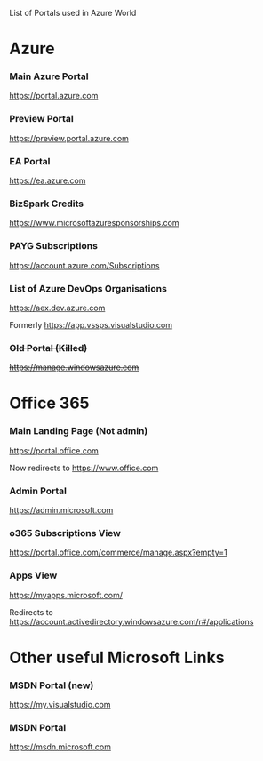 List of Portals used in Azure World


# Azure

### Main Azure Portal

https://portal.azure.com

### Preview Portal

https://preview.portal.azure.com

### EA Portal

https://ea.azure.com

### BizSpark Credits

https://www.microsoftazuresponsorships.com

### PAYG Subscriptions

https://account.azure.com/Subscriptions

### List of Azure DevOps Organisations

https://aex.dev.azure.com

Formerly https://app.vssps.visualstudio.com

### ~~Old Portal (Killed)~~

~~https://manage.windowsazure.com~~


# Office 365

### Main Landing Page (Not admin)

https://portal.office.com

Now redirects to https://www.office.com

### Admin Portal

https://admin.microsoft.com

### o365 Subscriptions View

https://portal.office.com/commerce/manage.aspx?empty=1

### Apps View

https://myapps.microsoft.com/

Redirects to https://account.activedirectory.windowsazure.com/r#/applications



# Other useful Microsoft Links

### MSDN Portal (new)

https://my.visualstudio.com

### MSDN Portal

https://msdn.microsoft.com


